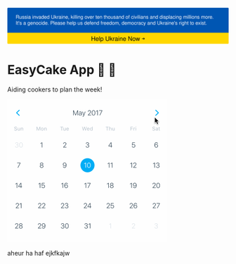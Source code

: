 [![Stand With Ukraine](https://raw.githubusercontent.com/vshymanskyy/StandWithUkraine/main/banner2-direct.svg)](https://stand-with-ukraine.pp.ua)


# EasyCake App :cake: :iphone:

Aiding cookers to plan the week!

![](https://github.com/RafaeldeLimaThomaz/pdm-2022/blob/main/assets/calendar.gif)

aheur ha haf ejkfkajw 
